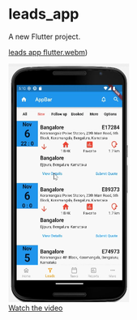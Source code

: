 # leads_app

A new Flutter project.



[leads app flutter.webm](https://drive.google.com/file/d/1ANNbYbFMQUkqzA-cV7SQSMxiaPji4fa8/view?usp=sharing))

[![Watch the demo video](https://github.com/prajwalramagoudapatil/Leads_flutter_app/blob/main/leads%20app%20flutte.png)](https://drive.google.com/file/d/1ANNbYbFMQUkqzA-cV7SQSMxiaPji4fa8/view?usp=sharing)
<br>
[Watch the video](https://drive.google.com/file/d/1ANNbYbFMQUkqzA-cV7SQSMxiaPji4fa8/view?usp=sharing)

